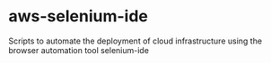 # aws-selenium-ide
Scripts to automate the deployment of cloud infrastructure using the browser automation tool selenium-ide

